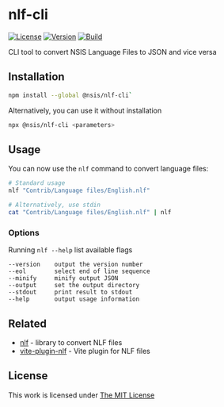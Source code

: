 # nlf-cli

[![License](https://img.shields.io/github/license/idleberg/node-nlf-cli?color=blue&style=for-the-badge)](https://github.com/idleberg/node-nlf-cli/blob/main/LICENSE)
[![Version](https://img.shields.io/npm/v/@nsis/nlf-cli?style=for-the-badge)](https://www.npmjs.org/package/@nsis/nlf-cli)
[![Build](https://img.shields.io/github/actions/workflow/status/idleberg/node-nlf-cli/default.yml?style=for-the-badge)](https://github.com/idleberg/node-nlf-cli/actions)

CLI tool to convert NSIS Language Files to JSON and vice versa

## Installation

```sh
npm install --global @nsis/nlf-cli`
```

Alternatively, you can use it without installation

```sh
npx @nsis/nlf-cli <parameters>
```

## Usage

You can now use the `nlf` command to convert language files:

```sh
# Standard usage
nlf "Contrib/Language files/English.nlf"

# Alternatively, use stdin
cat "Contrib/Language files/English.nlf" | nlf
```

### Options

Running `nlf --help` list available flags

```
--version    output the version number
--eol        select end of line sequence
--minify     minify output JSON
--output     set the output directory
--stdout     print result to stdout
--help       output usage information
```

## Related

- [nlf](https://www.npmjs.org/package/@nsis/nlf) - library to convert NLF files
- [vite-plugin-nlf](https://www.npmjs.org/package/@nsis/vite-plugin-nlf) - Vite plugin for NLF files

## License

This work is licensed under [The MIT License](https://opensource.org/licenses/MIT)
